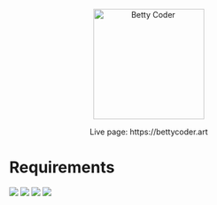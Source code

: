 <p align="center"><img src="https://s9.gifyu.com/images/20.0cbffc70.gif" alt="Betty Coder" width="200"/></p>
<p align="center">Live page: https://bettycoder.art</p>

# Requirements
[<img src="https://img.shields.io/badge/Solidity-Required-green?logo=Solidity">](https://www.npmjs.com/package/solc)
[<img src="https://img.shields.io/badge/React-Required-green?logo=React">](https://www.npmjs.com/package/react)
[<img src="https://img.shields.io/badge/Node-Required-green?logo=Node.js">](https://www.npmjs.com/package/node)
[<img src="https://img.shields.io/badge/Truffle-Required-green?logo=https://camo.githubusercontent.com/4485d17c3a177657700243cda0c3c8e78423102f11fbacbd9bb40d20cb1f0f27/68747470733a2f2f74727566666c6573756974652e636f6d2f696d672f74727566666c652d6c6f676f2d6461726b2e737667">](https://www.npmjs.com/package/truffle)
